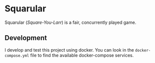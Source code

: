 # Squarular

Squarular (*Square-You-Larr*) is a fair, concurrently played game.

## Development

I develop and test this project using docker. You can look in the `docker-compose.yml` file to find the available docker-compose services.
